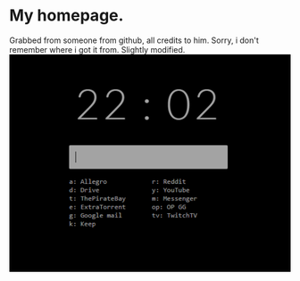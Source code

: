 # My homepage.
Grabbed from someone from github, all credits to him. Sorry, i don't remember where i got it from. Slightly modified.
<br/>
![alt text](https://github.com/HCichy/Home/blob/master/screen.PNG?raw=true "preview")
